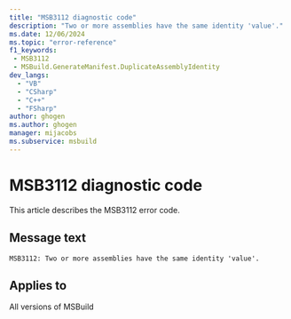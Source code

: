 ```yaml
---
title: "MSB3112 diagnostic code"
description: "Two or more assemblies have the same identity 'value'."
ms.date: 12/06/2024
ms.topic: "error-reference"
f1_keywords:
 - MSB3112
 - MSBuild.GenerateManifest.DuplicateAssemblyIdentity
dev_langs:
  - "VB"
  - "CSharp"
  - "C++"
  - "FSharp"
author: ghogen
ms.author: ghogen
manager: mijacobs
ms.subservice: msbuild
---
```


# MSB3112 diagnostic code

<!-- :::ErrorDefinitionDescription::: -->
<!-- :::editable-content name="introDescription"::: -->
This article describes the MSB3112 error code.
<!-- :::editable-content-end::: -->

## Message text

```output
MSB3112: Two or more assemblies have the same identity 'value'.
```

<!-- :::editable-content name="postOutputDescription"::: -->
<!--
{StrBegin="MSB3112: "}
-->
<!-- :::editable-content-end::: -->
<!-- :::ErrorDefinitionDescription-end::: -->

## Applies to

All versions of MSBuild
